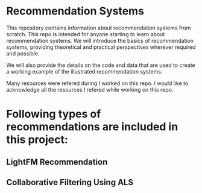 # Recommendation Systems

This repository contains information about recommendation systems from scratch. 
This repo is intended for anyone starting to learn about recommendation systems. 
We will introduce the basics of recommendation systems, providing theoretical and practical perspectives wherever required and possible.

We will also provide the details on the code and data that are used to create a working example of the illustrated recommendation systems.

Many resources were refered during I worked on this repo. I would like to acknowledge all the resources I refered while working on this repo.

# Following types of recommendations are included in this project:

## LightFM Recommendation

## Collaborative Filtering Using ALS
